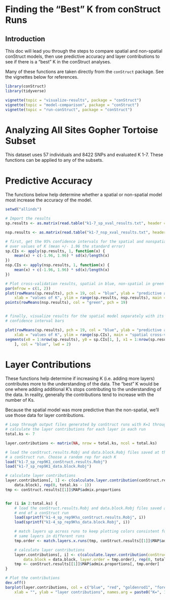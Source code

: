 Finding the “Best” K from conStruct Runs
================

## Introduction

This doc will lead you through the steps to compare spatial and
non-spatial conStruct models, then use predictive accuracy and layer
contributions to see if there is a “best” K in the conStruct analyses.

Many of these functions are taken directly from the `conStruct` package.
See the vignettes below for references.

``` r
library(conStruct)
library(tidyverse)

vignette(topic = "visualize-results", package = "conStruct")
vignette(topic = "model-comparison", package = "conStruct")
vignette(topic = "run-conStruct", package = "conStruct")
```

# Analyzing All Sites Gopher Tortoise Subset

This dataset uses 57 individuals and 8422 SNPs and evaluated K 1-7.
These functions can be applied to any of the subsets.

# Predictive Accuracy

The functions below help determine whether a spatial or non-spatial
model most increase the accuracy of the model.

``` r
setwd("allinds")

# Import the results
sp.results <- as.matrix(read.table("k1-7_sp_xval_results.txt", header = TRUE, stringsAsFactors = FALSE))

nsp.results <- as.matrix(read.table("k1-7_nsp_xval_results.txt", header = TRUE, stringsAsFactors = FALSE))

# first, get the 95% confidence intervals for the spatial and nonspatial models
# over values of K (mean +/- 1.96 the standard error)
sp.CIs <- apply(sp.results, 1, function(x) {
    mean(x) + c(-1.96, 1.96) * sd(x)/length(x)
})
nsp.CIs <- apply(nsp.results, 1, function(x) {
    mean(x) + c(-1.96, 1.96) * sd(x)/length(x)
})

# Plot cross-validation results, spatial in blue, non-spatial in green
par(mfrow = c(1, 2))
plot(rowMeans(sp.results), pch = 19, col = "blue", ylab = "predictive accuracy",
    xlab = "values of K", ylim = range(sp.results, nsp.results), main = "cross-validation results")
points(rowMeans(nsp.results), col = "green", pch = 19)


# finally, visualize results for the spatial model separately with its
# confidence interval bars

plot(rowMeans(sp.results), pch = 19, col = "blue", ylab = "predictive accuracy",
    xlab = "values of K", ylim = range(sp.CIs), main = "spatial cross-validation results")
segments(x0 = 1:nrow(sp.results), y0 = sp.CIs[1, ], x1 = 1:nrow(sp.results), y1 = sp.CIs[2,
    ], col = "blue", lwd = 2)
```

# Layer Contributions

These functions help determine if increasing K (i.e. adding more layers)
contributes more to the understanding of the data. The “best” K would be
one where adding additional K’s stops contributing to the understanding
of the data. In reality, generally the contributions tend to increase
with the number of Ks.

Because the spatial model was more predictive than the non-spatial,
we’ll use those data for layer contributions.

``` r
# Loop through output files generated by conStruct runs with K=1 through 5 and
# calculate the layer contributions for each layer in each run
total.ks <- 7

layer.contributions <- matrix(NA, nrow = total.ks, ncol = total.ks)

# load the conStruct.results.Robj and data.block.Robj files saved at the end of
# a conStruct run. Choose a random rep for each K
load("k1-7_sp_rep9K1_conStruct.results.Robj")
load("k1-7_sp_rep9K1_data.block.Robj")

# calculate layer contributions
layer.contributions[, 1] <- c(calculate.layer.contribution(conStruct.results[[1]],
    data.block), rep(0, total.ks - 1))
tmp <- conStruct.results[[1]]$MAP$admix.proportions


for (i in 2:total.ks) {
    # load the conStruct.results.Robj and data.block.Robj files saved at the
    # end of a conStruct run
    load(sprintf("k1-4_sp_rep9K%s_conStruct.results.Robj", i))
    load(sprintf("k1-4_sp_rep9K%s_data.block.Robj", i))

    # match layers up across runs to keep plotting colors consistent for the
    # same layers in different runs
    tmp.order <- match.layers.x.runs(tmp, conStruct.results[[1]]$MAP$admix.proportions)

    # calculate layer contributions
    layer.contributions[, i] <- c(calculate.layer.contribution(conStruct.results = conStruct.results[[1]],
        data.block = data.block, layer.order = tmp.order), rep(0, total.ks - i))
    tmp <- conStruct.results[[1]]$MAP$admix.proportions[, tmp.order]
}

# Plot the contributions
dev.off()
barplot(layer.contributions, col = c("blue", "red", "goldenrod1", "forestgreen"),
    xlab = "", ylab = "layer contributions", names.arg = paste0("K=", 1:total.ks))
```
